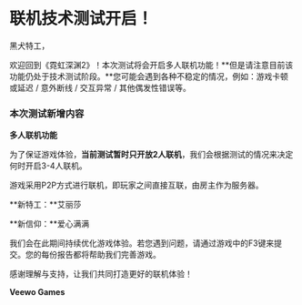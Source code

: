 # 联机技术测试开启！

黑犬特工，

欢迎回到《霓虹深渊2》！本次测试将会开启多人联机功能！**但是请注意目前该功能仍处于技术测试阶段。**您可能会遇到各种不稳定的情况，例如：游戏卡顿或延迟 /  意外断线 / 交互异常 / 其他偶发性错误等。

### 本次测试新增内容

**多人联机功能**

为了保证游戏体验，**当前测试暂时只开放2人联机**，我们会根据测试的情况来决定何时开启3-4人联机。

游戏采用P2P方式进行联机，即玩家之间直接互联，由房主作为服务器。

**新特工：**艾丽莎

**新信仰：**爱心满满

我们会在此期间持续优化游戏体验。若您遇到问题，请通过游戏中的F3键来提交。您的每份报告都将帮助我们完善游戏。

感谢理解与支持，让我们共同打造更好的联机体验！

 

**Veewo Games**


